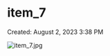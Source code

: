 # item_7

Created: August 2, 2023 3:38 PM

![item_7.jpg](item_7%2068d95f6cea35478582d514f92b5b4c2e/item_7.jpg)